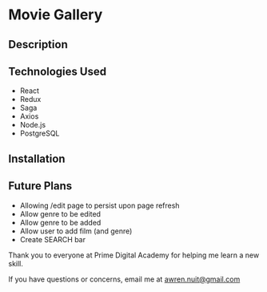 # Movie Gallery

## Description


## Technologies Used
- React
- Redux
- Saga
- Axios
- Node.js
- PostgreSQL

## Installation

## Future Plans
- Allowing /edit page to persist upon page refresh
- Allow genre to be edited
- Allow genre to be added
- Allow user to add film (and genre)
- Create SEARCH bar

Thank you to everyone at Prime Digital Academy for helping me learn a new skill.

If you have questions or concerns, email me at awren.nuit@gmail.com